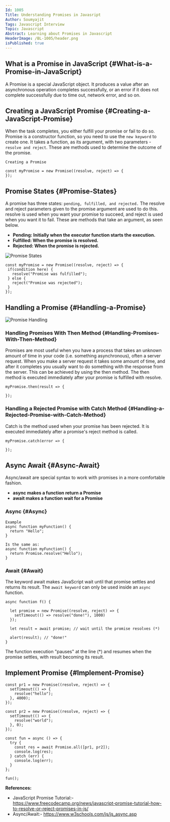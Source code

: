 ```yaml
---
Id: 1005
Title: Understanding Promises in Javasript
Author: Soumyajit
Tags: Javascript Interview
Topic: Javascript
Abstract: Learning about Promises in Javascript
HeaderImage: /BL-1005/header.png
isPublished: true
---
```


## What is a Promise in JavaScript {#What-is-a-Promise-in-JavaScript}

A Promise is a special JavaScript object. It produces a value after an asynchronous operation completes successfully, or an error if it does not complete successfully due to time out, network error, and so on.

## Creating a JavaScript Promise {#Creating-a-JavaScript-Promise}

When the task completes, you either fulfill your promise or fail to do so.
Promise is a constructor function, so you need to use the `new keyword` to create one. It takes a function, as its argument, with two parameters - `resolve and reject`. These are methods used to determine the outcome of the promise.

```
Creating a Promise

const myPromise = new Promise((resolve, reject) => {
});
```

## Promise States {#Promise-States}

A promise has three states: `pending, fulfilled, and rejected.` The resolve and reject parameters given to the promise argument are used to do this. resolve is used when you want your promise to succeed, and reject is used when you want it to fail. These are methods that take an argument, as seen below.

- **Pending: Initially when the executor function starts the execution.**
- **Fulfilled: When the promise is resolved.**
- **Rejected: When the promise is rejected.**

![Promise States](/BL-1005/states.png)

```
const myPromise = new Promise((resolve, reject) => {
 if(condition here) {
   resolve("Promise was fulfilled");
 } else {
   reject("Promise was rejected");
 }
});
```

## Handling a Promise {#Handling-a-Promise}

![Promise Handling](/BL-1005/handling.png)

### Handling Promises With Then Method {#Handling-Promises-With-Then-Method}

Promises are most useful when you have a process that takes an unknown amount of time in your code (i.e. something asynchronous), often a server request. When you make a server request it takes some amount of time, and after it completes you usually want to do something with the response from the server. This can be achieved by using the then method. The then method is executed immediately after your promise is fulfilled with resolve.

```
myPromise.then(result => {

});
```

### Handling a Rejected Promise with Catch Method {#Handling-a-Rejected-Promise-with-Catch-Method}

Catch is the method used when your promise has been rejected. It is executed immediately after a promise's reject method is called.

```
myPromise.catch(error => {

});
```

## Async Await {#Async-Await}

Async/await are special syntax to work with promises in a more comfortable fashion.

- **async makes a function return a Promise**
- **await makes a function wait for a Promise**

### Async {#Async}

```
Example
async function myFunction() {
  return "Hello";
}

Is the same as:
async function myFunction() {
  return Promise.resolve("Hello");
}
```

### Await {#Await}

The keyword await makes JavaScript wait until that promise settles and returns its result.
The `await keyword` can only be used inside an `async` function.

```
async function f() {

  let promise = new Promise((resolve, reject) => {
    setTimeout(() => resolve("done!"), 1000)
  });

  let result = await promise; // wait until the promise resolves (*)

  alert(result); // "done!"
}
```

The function execution "pauses" at the line (\*) and resumes when the promise settles, with result becoming its result.

## Implement Promise {#Implement-Promise}

```
const pr1 = new Promise((resolve, reject) => {
  setTimeout(() => {
    resolve("hello");
  }, 4000);
});

const pr2 = new Promise((resolve, reject) => {
  setTimeout(() => {
    resolve("world");
  }, 0);
});

const fun = async () => {
  try {
    const res = await Promise.all([pr1, pr2]);
    console.log(res);
  } catch (err) {
    console.log(err);
  }
};

fun();
```

**References:**

- JavaScript Promise Tutorial:- https://www.freecodecamp.org/news/javascript-promise-tutorial-how-to-resolve-or-reject-promises-in-js/
- Async/Await:- https://www.w3schools.com/js/js_async.asp
